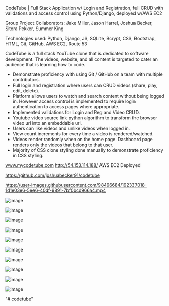 CodeTube | Full Stack Application w/ Login and Registration, full CRUD with validations and access control using Python/Django, deployed w/AWS EC2

Group Project Collaborators: Jake Miller, Jason Harrel, Joshua Becker, Sitora Pekker, Summer King

Technologies used: Python, Django, JS, SQLite, Bcrypt, CSS, Bootstrap, HTML, Git, GitHub, AWS EC2, Route 53

CodeTube is a full stack YouTube clone that is dedicated to software development. The videos, website, and all content is targeted to cater an audience that is learning how to code.

- Demonstrate proficiency with using Git / GitHub on a team with multiple contributors.
- Full login and registration where users can CRUD videos (share, play, edit, delete).
- Platform allows users to watch and search content without being logged in. However access control is implemented to require login authentication to access pages where appropriate. 
- Implemented validations for Login and Reg and Video CRUD.
- Youtube video source link python algorithm to transform the browser video url into an embeddable url.
- Users can like videos and unlike videos when logged in.
- View count increments for every time a video is rendered/watched.
- Videos render randomly when on the home page. Dashboard page renders only the videos that belong to that user.
- Majority of CSS clone styling done manually to demonstrate proficiency in CSS styling.

www.mycodetube.com
http://54.153.114.188/
AWS EC2 Deployed 

https://github.com/joshuabecker91/codetube


https://user-images.githubusercontent.com/98496684/192337018-1d1e03e6-5ee6-40df-9891-7bf0bcd966a4.mp4

![image](https://user-images.githubusercontent.com/98496684/191837282-214d6ac6-f4b1-45d1-961e-288f99bcd903.png)

![image](https://user-images.githubusercontent.com/98496684/191837362-59bb357c-58f9-44c0-b474-8c547986ce1d.png)

![image](https://user-images.githubusercontent.com/98496684/191838104-a54df0d8-bef6-41e7-ae45-578482f718e7.png)

![image](https://user-images.githubusercontent.com/98496684/191837997-4de3059d-2160-4938-a700-d32f45b043aa.png)

![image](https://user-images.githubusercontent.com/98496684/191837466-3eeb3ccc-2435-494f-9862-b04decf4001e.png)

![image](https://user-images.githubusercontent.com/98496684/191837524-e4c7ad06-a814-484d-b6fd-b72a45ee402e.png)

![image](https://user-images.githubusercontent.com/98496684/191838371-235f8e37-6240-41bf-827c-e6471b985ebe.png)

![image](https://user-images.githubusercontent.com/98496684/191837806-db7a9894-3a8a-4d2e-8a2a-13f53bc11a94.png)

![image](https://user-images.githubusercontent.com/98496684/191837918-237d19a6-02ef-49de-bd26-cd3967a33563.png)

![image](https://user-images.githubusercontent.com/98496684/191837944-0cd740c9-47e7-47e0-964d-92f6cc83f20b.png)

"# codetube" 

